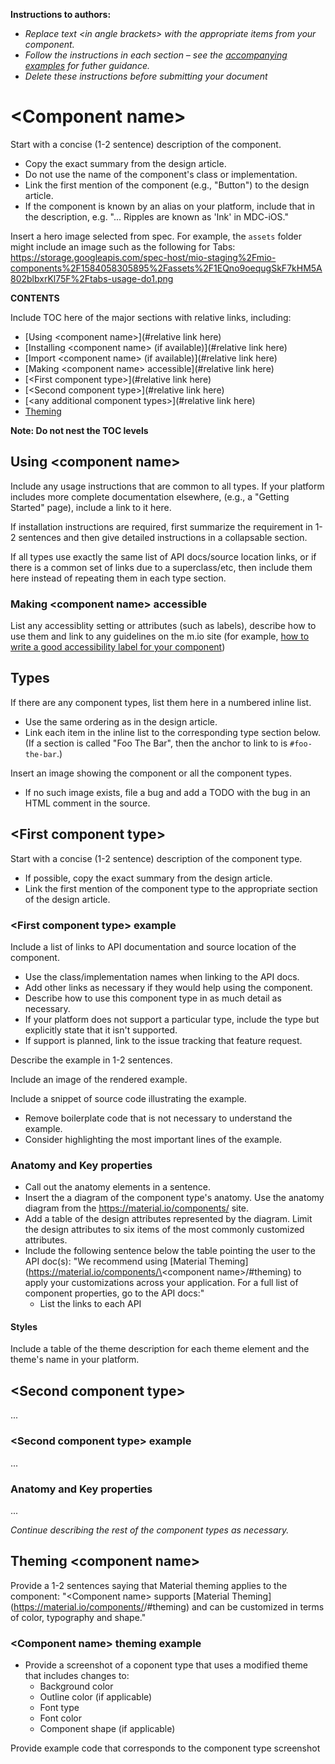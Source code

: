 <!--docs:
title: "Material <component>"
layout: detail
section: components
excerpt: "A customizable button <component> with updated visual styles."
iconId: 
path: /catalog/material-<component>/
-->

**Instructions to authors:**
* _Replace text \<in angle brackets\> with the appropriate items from your component._
* _Follow the instructions in each section &ndash; see the [accompanying examples](button-examples) for futher guidance._
* _Delete these instructions before submitting your document_

<!--  20191125 Todo:
* tables for attributes for each type
* (phase II) include anatomy section referencing the material.io/components
    * table referencing anatomy mapping to attributes (test this out per platform for naming that is consistent for all types)
    * try to include a single image from design that diagrams attributes
* What are the best ways to integrate component accessbility features into the template?
* What information do we need to provide the site team to update the components site?

-->

# \<Component name\>

Start with a concise (1-2 sentence) description of the component.

* Copy the exact summary from the design article.
* Do not use the name of the component's class or implementation.
* Link the first mention of the component (e.g., "Button") to the design article.
* If the component is known by an alias on your platform, include that in the description, e.g. "... Ripples are known as 'Ink' in MDC-iOS."

Insert a hero image selected from spec. For example, the `assets` folder might include an image such as the following for Tabs:
    https://storage.googleapis.com/spec-host/mio-staging%2Fmio-components%2F1584058305895%2Fassets%2F1EQno9oequgSkF7kHM5A802blbxrKl75F%2Ftabs-usage-do1.png


**CONTENTS**

Include TOC here of the major sections with relative links, including:
* [Using \<component name\>](#relative link here)
* [Installing \<component name\> (if available)](#relative link here)
* [Import \<component name\> (if available)](#relative link here)
* [Making \<component name\> accessible](#relative link here)
* [\<First component type\>](#relative link here)
* [\<Second component type\>](#relative link here)
* [\<any additional component types\>](#relative link here)
* [Theming](#theming)

**Note: Do not nest the TOC levels**

## Using \<component name\>

<!-- Include the following sentence:
   "Update your IDE and your Material Components library to the latest version if you are using Material Components for the first time."
-->


Include any usage instructions that are common to all types. If your platform includes more complete documentation elsewhere, (e.g., a "Getting Started" page), include a link to it here.

If installation instructions are required, first summarize the requirement in 1-2 sentences and then give detailed instructions in a collapsable section.

If all types use exactly the same list of API docs/source location links, or if there is a common set of links due to a superclass/etc, then include them here instead of repeating them in each type section.

### Making \<component name\> accessible

List any accessiblity setting or attributes (such as labels), describe how to use them and link to any guidelines on the m.io site (for example, [how to write a good accessibility label for your component](https://material.io/design/usability/accessibility.html#writing))

## Types


If there are any component types, list them here in a numbered inline list.

* Use the same ordering as in the design article.
* Link each item in the inline list to the corresponding type section below. (If a section is called "Foo The Bar", then the anchor to link to is `#foo-the-bar`.)

Insert an image showing the component or all the component types.

* If no such image exists, file a bug and add a TODO with the bug in an HTML comment in the source.

## \<First component type\>

Start with a concise (1-2 sentence) description of the component type.
* If possible, copy the exact summary from the design article.
* Link the first mention of the component type to the appropriate section of the design article.

### \<First component type\> example
Include a list of links to API documentation and source location of the component.

* Use the class/implementation names when linking to the API docs.
* Add other links as necessary if they would help using the component.
* Describe how to use this component type in as much detail as necessary.
* If your platform does not support a particular type, include the type but explicitly state that it isn't supported.
* If support is planned, link to the issue tracking that feature request.



Describe the example in 1-2 sentences.

Include an image of the rendered example.

Include a snippet of source code illustrating the example.

* Remove boilerplate code that is not necessary to understand the example.
* Consider highlighting the most important lines of the example.
### Anatomy and Key properties

* Call out the anatomy elements in a sentence.
* Insert the a diagram of the component type's anatomy. Use the anatomy diagram from the https://material.io/components/ site.
* Add a table of the design attributes represented by the diagram. Limit the design attributes to six items of the most commonly customized attributes.
* Include the following sentence below the table pointing the user to the API doc(s):
    "We recommend using [Material Theming](https://material.io/components/\<component name\>/#theming) to apply your customizations across your application. For a full list of component properties, go to the API docs:"
    * List the links to each API

#### Styles

Include a table of the theme description for each theme element and the theme's name in your platform. 

## \<Second component type\>

...


### \<Second component type\> example

...


### Anatomy and Key properties

...


_Continue describing the rest of the component types as necessary._

## Theming \<component name\>

Provide a 1-2 sentences saying that Material theming applies to the component:
    "\<Component name\> supports [Material Theming](https://material.io/components/<component name>/#theming) and can be customized in terms of color, typography and shape."

### \<Component name\> theming example

* Provide a screenshot of a coponent type that uses a modified theme that includes changes to:
    * Background color
    * Outline color (if applicable)
    * Font type
    * Font color
    * Component shape (if applicable)


Provide example code that corresponds to the component type screenshot
